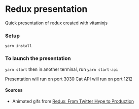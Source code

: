 # Redux presentation

Quick presentation of redux created with [vitaminjs](https://github.com/Evaneos/vitaminjs)

### Setup

`yarn install`

### To launch the presentation

`yarn start`
then in another terminal, run `yarn start-api`

Presentation will run on port 3030
Cat API will run on port 1212


#### Sources
- Animated gifs from [Redux: From Twitter Hype to Production](http://slides.com/jenyaterpil/redux-from-twitter-hype-to-production#/)
